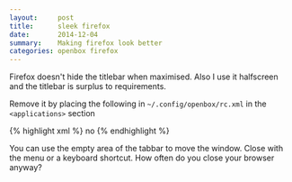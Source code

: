 ```yaml
---
layout:     post
title:      sleek firefox
date:       2014-12-04
summary:    Making firefox look better
categories: openbox firefox
---
```


Firefox doesn't hide the titlebar when maximised.  Also I use it 
halfscreen and the titlebar is surplus to requirements.

Remove it by placing the following in `~/.config/openbox/rc.xml` in 
the `<applications>` section

{% highlight xml %}
<application name="Navigator">
    <decor>no</decor>
</application>
{% endhighlight %}    

You can use the empty area of the tabbar to move the window.  Close 
with the menu or a keyboard shortcut.  How often do you close your 
browser anyway?
